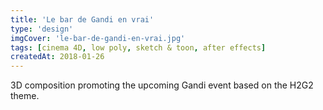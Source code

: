 ```yaml
---
title: 'Le bar de Gandi en vrai'
type: 'design'
imgCover: 'le-bar-de-gandi-en-vrai.jpg'
tags: [cinema 4D, low poly, sketch & toon, after effects]
createdAt: 2018-01-26
---
```

3D composition promoting the upcoming Gandi event based on the H2G2 theme.
<!--more-->